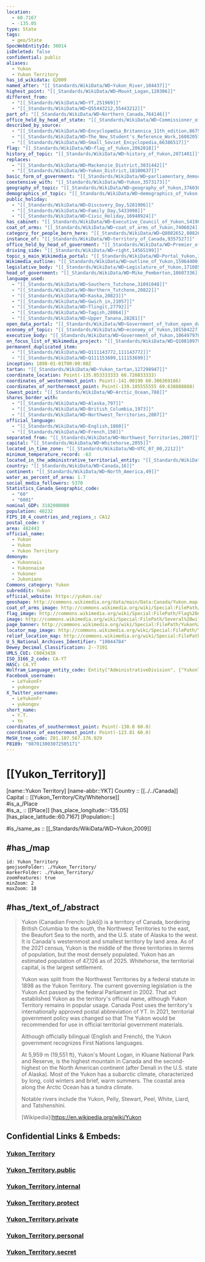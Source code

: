 ```yaml
---
location:
  - 60.7167
  - -135.05
type: State
tags:
  - geo/State
SpocWebEntityId: 36014
isDeleted: false
confidential: public
aliases:
  - Yukon
  - Yukon Territory
has_id_wikidata: Q2009
named_after: "[[_Standards/WikiData/WD~Yukon_River,104437]]"
highest_point: "[[_Standards/WikiData/WD~Mount_Logan,120306]]"
different_from:
  - "[[_Standards/WikiData/WD~YT,251969]]"
  - "[[_Standards/WikiData/WD~Q55443212,55443212]]"
part_of: "[[_Standards/WikiData/WD~Northern_Canada,764146]]"
office_held_by_head_of_state: "[[_Standards/WikiData/WD~Commissioner_of_Yukon,824910]]"
described_by_source:
  - "[[_Standards/WikiData/WD~Encyclopædia_Britannica_11th_edition,867541]]"
  - "[[_Standards/WikiData/WD~The_New_Student's_Reference_Work,16082057]]"
  - "[[_Standards/WikiData/WD~Small_Soviet_Encyclopedia,66386517]]"
flag: "[[_Standards/WikiData/WD~flag_of_Yukon,2062018]]"
history_of_topic: "[[_Standards/WikiData/WD~history_of_Yukon,2071401]]"
replaces:
  - "[[_Standards/WikiData/WD~Mackenzie_District,3031442]]"
  - "[[_Standards/WikiData/WD~Yukon_District,18100637]]"
basic_form_of_government: "[[_Standards/WikiData/WD~parliamentary_democracy,3043547]]"
coextensive_with: "[[_Standards/WikiData/WD~Yukon,3573173]]"
geography_of_topic: "[[_Standards/WikiData/WD~geography_of_Yukon,3760303]]"
demographics_of_topic: "[[_Standards/WikiData/WD~demographics_of_Yukon,5256105]]"
public_holiday:
  - "[[_Standards/WikiData/WD~Discovery_Day,5281906]]"
  - "[[_Standards/WikiData/WD~Family_Day,5433098]]"
  - "[[_Standards/WikiData/WD~Civic_Holiday,16948924]]"
has_cabinet: "[[_Standards/WikiData/WD~Executive_Council_of_Yukon,5419829]]"
coat_of_arms: "[[_Standards/WikiData/WD~coat_of_arms_of_Yukon,7406024]]"
category_for_people_born_here: "[[_Standards/WikiData/WD~Q8082652,8082652]]"
instance_of: "[[_Standards/WikiData/WD~territory_of_Canada,9357527]]"
office_held_by_head_of_government: "[[_Standards/WikiData/WD~Premier_of_Yukon,12270260]]"
driving_side: "[[_Standards/WikiData/WD~right,14565199]]"
topic_s_main_Wikimedia_portal: "[[_Standards/WikiData/WD~Portal_Yukon,14616349]]"
Wikimedia_outline: "[[_Standards/WikiData/WD~outline_of_Yukon,15964400]]"
legislative_body: "[[_Standards/WikiData/WD~Legislature_of_Yukon,17108558]]"
head_of_government: "[[_Standards/WikiData/WD~Mike_Pemberton,18607336]]"
language_used:
  - "[[_Standards/WikiData/WD~Southern_Tutchone,31091048]]"
  - "[[_Standards/WikiData/WD~Northern_Tutchone,20822]]"
  - "[[_Standards/WikiData/WD~Kaska,20823]]"
  - "[[_Standards/WikiData/WD~Gwich_in,21057]]"
  - "[[_Standards/WikiData/WD~Tlingit,27792]]"
  - "[[_Standards/WikiData/WD~Tagish,28064]]"
  - "[[_Standards/WikiData/WD~Upper_Tanana,28281]]"
open_data_portal: "[[_Standards/WikiData/WD~Government_of_Yukon_open_data,97072912]]"
economy_of_topic: "[[_Standards/WikiData/WD~economy_of_Yukon,101584227]]"
executive_body: "[[_Standards/WikiData/WD~Government_of_Yukon,106497978]]"
on_focus_list_of_Wikimedia_project: "[[_Standards/WikiData/WD~Q108109790,108109790]]"
permanent_duplicated_item:
  - "[[_Standards/WikiData/WD~Q111143772,111143772]]"
  - "[[_Standards/WikiData/WD~Q111153699,111153699]]"
inception: 1898-01-01T00:00:00Z
tartan: "[[_Standards/WikiData/WD~Yukon_tartan,127298947]]"
coordinate_location: Point(-135.053333333 60.720833333)
coordinates_of_westernmost_point: Point(-141.00198 60.306369166)
coordinates_of_northernmost_point: Point(-139.105555555 69.638888888)
lowest_point: "[[_Standards/WikiData/WD~Arctic_Ocean,788]]"
shares_border_with:
  - "[[_Standards/WikiData/WD~Alaska,797]]"
  - "[[_Standards/WikiData/WD~British_Columbia,1973]]"
  - "[[_Standards/WikiData/WD~Northwest_Territories,2007]]"
official_language:
  - "[[_Standards/WikiData/WD~English,1860]]"
  - "[[_Standards/WikiData/WD~French,150]]"
separated_from: "[[_Standards/WikiData/WD~Northwest_Territories,2007]]"
capital: "[[_Standards/WikiData/WD~Whitehorse,2055]]"
located_in_time_zone: "[[_Standards/WikiData/WD~UTC_07_00,2212]]"
minimum_temperature_record: -63
located_in_the_administrative_territorial_entity: "[[_Standards/WikiData/WD~Canada,16]]"
country: "[[_Standards/WikiData/WD~Canada,16]]"
continent: "[[_Standards/WikiData/WD~North_America,49]]"
water_as_percent_of_area: 1.7
social_media_followers: 5370
Statistics_Canada_Geographic_code:
  - "60"
  - "6001"
nominal_GDP: 3182000000
population: 40232
FIPS_10_4_countries_and_regions_: CA12
postal_code: Y
area: 482443
official_name:
  - Yukon
  - Yukon
  - Yukon Territory
demonym:
  - Yukonnais
  - Yukonnaise
  - Yukoner
  - Jukoniano
Commons_category: Yukon
subreddit: Yukon
official_website: https://yukon.ca/
geoshape: http://commons.wikimedia.org/data/main/Data:Canada/Yukon.map
coat_of_arms_image: http://commons.wikimedia.org/wiki/Special:FilePath/Coat%20of%20arms%20of%20Yukon.svg
flag_image: http://commons.wikimedia.org/wiki/Special:FilePath/Flag%20of%20Yukon.svg
image: http://commons.wikimedia.org/wiki/Special:FilePath/Several%20wildfires%20between%20about%2062%C2%B0N%20and%2069%C2%B0N%20in%20Alaska%2C%20USA%2C%20and%20the%20Yukon%20Territory%2C%20Canada%20-%20July%2022nd%2C%202019%20%2848353225597%29.jpg
page_banner: http://commons.wikimedia.org/wiki/Special:FilePath/Yukon%20banner%201.jpg
locator_map_image: http://commons.wikimedia.org/wiki/Special:FilePath/Yukon%20in%20Canada%202.svg
relief_location_map: http://commons.wikimedia.org/wiki/Special:FilePath/Yukon%20region%20map.png
U_S_National_Archives_Identifier: "10044784"
Dewey_Decimal_Classification: 2--7191
UMLS_CUI: C0043438
ISO_3166_2_code: CA-YT
HASC: CA.YT
Wolfram_Language_entity_code: Entity["AdministrativeDivision", {"YukonTerritory", "Canada"}]
Facebook_username:
  - LeYukonFr
  - yukongov
X_Twitter_username:
  - LeYukonFr
  - yukongov
short_name:
  - Y.T.
  - Yn
coordinates_of_southernmost_point: Point(-130.0 60.0)
coordinates_of_easternmost_point: Point(-123.81 60.0)
MeSH_tree_code: Z01.107.567.176.929
P8189: "987013003072505171"
---
```


# [[Yukon_Territory]]

[name::Yukon Territory] 
[name-abbr::YKT] 
Country :: [[../../Canada]]  
Capital :: [[Yukon_Territory/City/Whitehorse]]  
#is_a_/Place  
#is_a_ :: [[Place]] 
[has_place_longitude::-135.05] 
[has_place_latitude::60.7167] 
[Population::] 

#is_/same_as :: [[_Standards/WikiData/WD~Yukon,2009]] 

## #has_/map 

```leaflet
id: Yukon_Territory
geojsonFolder: ./Yukon_Territory/
markerFolder: ./Yukon_Territory/
zoomFeatures: true 
minZoom: 2 
maxZoom: 18
```


## #has_/text_of_/abstract 

> Yukon (Canadian French: [jukõ]) is a territory of Canada, bordering British Columbia to the south, the Northwest Territories to the east, the Beaufort Sea to the north, and the U.S. state of Alaska to the west. It is Canada's westernmost and smallest territory by land area. As of the 2021 census, Yukon is the middle of the three territories in terms of population, but the most densely populated.  Yukon has an estimated population of 47,126 as of 2025. Whitehorse, the territorial capital, is the largest settlement.
>
> Yukon was split from the Northwest Territories by a federal statute in 1898 as the Yukon Territory. The current governing legislation is the Yukon Act passed by the federal Parliament in 2002.  That act established Yukon as the territory's official name, although Yukon Territory remains in popular usage. Canada Post uses the territory's internationally approved postal abbreviation of YT. In 2021, territorial government policy was changed so that The Yukon would be recommended for use in official territorial government materials.
>
> Although officially bilingual (English and French), the Yukon government recognizes First Nations languages.
>
> At 5,959 m (19,551 ft), Yukon's Mount Logan, in Kluane National Park and Reserve, is the highest mountain in Canada and the second-highest on the North American continent (after Denali in the U.S. state of Alaska). Most of the Yukon has a subarctic climate, characterized by long, cold winters and brief, warm summers. The coastal area along the Arctic Ocean has a tundra climate.
>
> Notable rivers include the Yukon, Pelly, Stewart, Peel, White, Liard, and Tatshenshini.
>
> [Wikipedia](https://en.wikipedia.org/wiki/Yukon 

## Confidential Links & Embeds: 

### [Yukon_Territory](/_Standards/Earth/Continent/America~North/Canada/provinces~Canada/Yukon_Territory.md) 

### [Yukon_Territory.public](/_public/Earth/Continent/America~North/Canada/provinces~Canada/Yukon_Territory.public.md) 

### [Yukon_Territory.internal](/_internal/Earth/Continent/America~North/Canada/provinces~Canada/Yukon_Territory.internal.md) 

### [Yukon_Territory.protect](/_protect/Earth/Continent/America~North/Canada/provinces~Canada/Yukon_Territory.protect.md) 

### [Yukon_Territory.private](/_private/Earth/Continent/America~North/Canada/provinces~Canada/Yukon_Territory.private.md) 

### [Yukon_Territory.personal](/_personal/Earth/Continent/America~North/Canada/provinces~Canada/Yukon_Territory.personal.md) 

### [Yukon_Territory.secret](/_secret/Earth/Continent/America~North/Canada/provinces~Canada/Yukon_Territory.secret.md)

